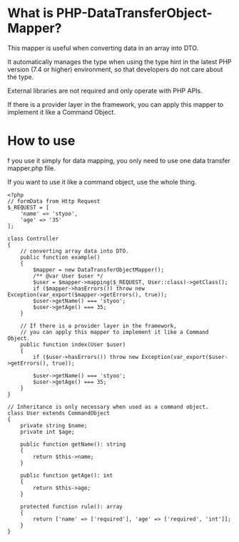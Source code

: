 # What is PHP-DataTransferObject-Mapper?

This mapper is useful when converting data in an array into DTO.

It automatically manages the type when using the type hint in the latest PHP version (7.4 or higher) environment, so that developers do not care about the type.

External libraries are not required and only operate with PHP APIs.

If there is a provider layer in the framework, you can apply this mapper to implement it like a Command Object.

# How to use

f you use it simply for data mapping, you only need to use one data transfer mapper.php file.

If you want to use it like a command object, use the whole thing.


```
<?php
// formData from Http Request
$_REQUEST = [
    'name' => 'styoo',
    'age' => '35'
];

class Controller
{
    // converting array data into DTO.
    public function example()
    {
        $mapper = new DataTransferObjectMapper();
        /** @var User $user */
        $user = $mapper->mapping($_REQUEST, User::class)->getClass();
        if ($mapper->hasErrors()) throw new Exception(var_export($mapper->getErrors(), true));
        $user->getName() === 'styoo';
        $user->getAge() === 35;
    }

    // If there is a provider layer in the framework,
    // you can apply this mapper to implement it like a Command Object.
    public function index(User $user)
    {
        if ($user->hasErrors()) throw new Exception(var_export($user->getErrors(), true));

        $user->getName() === 'styoo';
        $user->getAge() === 35;
    }
}

// Inheritance is only necessary when used as a command object.
class User extends CommandObject
{
    private string $name;
    private int $age;

    public function getName(): string
    {
        return $this->name;
    }

    public function getAge(): int
    {
        return $this->age;
    }

    protected function rule(): array
    {
        return ['name' => ['required'], 'age' => ['required', 'int']];
    }
}
```
